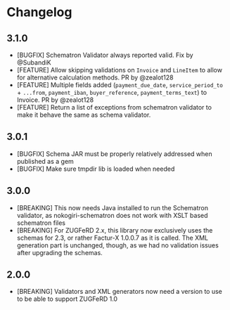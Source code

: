 # Changelog

## 3.1.0

- [BUGFIX] Schematron Validator always reported valid. Fix by @SubandiK
- [FEATURE] Allow skipping validations on `Invoice` and `LineItem` to allow for alternative calculation methods. PR by @zealot128
- [FEATURE] Multiple fields added (`payment_due_date`, `service_period_to` + `...from`, `payment_iban`, `buyer_reference`, `payment_terms_text`) to Invoice. PR by @zealot128
- [FEATURE] Return a list of exceptions from schematron validator to make it behave the same as schema validator.

## 3.0.1

- [BUGFIX] Schema JAR must be properly relatively addressed when published as a gem
- [BUGFIX] Make sure tmpdir lib is loaded when needed

## 3.0.0

- [BREAKING] This now needs Java installed to run the Schematron validator, as nokogiri-schematron does not work with XSLT based schematron files
- [BREAKING] For ZUGFeRD 2.x, this library now exclusively uses the schemas for 2.3, or rather Factur-X 1.0.0.7 as it is called. The XML generation part is unchanged, though, as we had no validation issues after upgrading the schemas.

## 2.0.0

- [BREAKING] Validators and XML generators now need a version to use to be able to support ZUGFeRD 1.0

